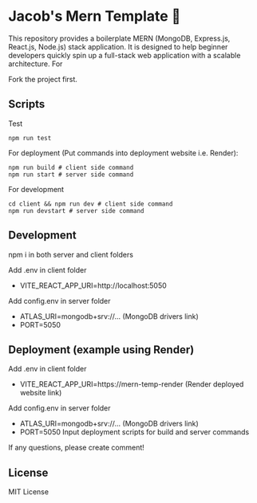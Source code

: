 # Jacob's Mern Template 🍃

This repository provides a boilerplate MERN (MongoDB, Express.js, React.js, Node.js) stack application. It is designed to help beginner developers quickly spin up a full-stack web application with a scalable architecture.
For 

Fork the project first.

## Scripts

Test
```
npm run test
```
For deployment (Put commands into deployment website i.e. Render):
```
npm run build # client side command
npm run start # server side command
```
For development
```
cd client && npm run dev # client side command
npm run devstart # server side command
```

## Development
npm i in both server and client folders

Add .env in client folder
- VITE_REACT_APP_URI=http://localhost:5050

Add config.env in server folder
- ATLAS_URI=mongodb+srv://... (MongoDB drivers link)
- PORT=5050

  
## Deployment (example using Render)
Add .env in client folder
- VITE_REACT_APP_URI=https://mern-temp-render (Render deployed website link)

Add config.env in server folder
- ATLAS_URI=mongodb+srv://... (MongoDB drivers link)
- PORT=5050
Input deployment scripts for build and server commands

If any questions, please create comment!

## License
MIT License

